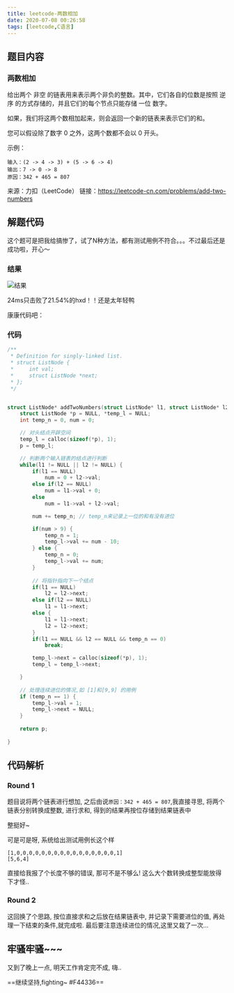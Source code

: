 ```yaml
---
title: leetcode-两数相加
date: 2020-07-08 00:26:58
tags: [leetcode,C语言]
---
```


## 题目内容

### 两数相加
给出两个 非空 的链表用来表示两个非负的整数。其中，它们各自的位数是按照 逆序 的方式存储的，并且它们的每个节点只能存储 一位 数字。

如果，我们将这两个数相加起来，则会返回一个新的链表来表示它们的和。

您可以假设除了数字 0 之外，这两个数都不会以 0 开头。

示例：
```
输入：(2 -> 4 -> 3) + (5 -> 6 -> 4)
输出：7 -> 0 -> 8
原因：342 + 465 = 807
```

来源：力扣（LeetCode）
链接：https://leetcode-cn.com/problems/add-two-numbers

## 解题代码
这个题可是把我给搞惨了，试了N种方法，都有测试用例不符合。。。不过最后还是成功啦，开心～

### 结果
![结果](https://cdn.jsdelivr.net/gh/Creeper-boom/cdn/img/markdown/add_two_num_res.png)

24ms只击败了21.54%的hxd！！还是太年轻鸭

康康代码吧：

### 代码

``` c
/**
 * Definition for singly-linked list.
 * struct ListNode {
 *     int val;
 *     struct ListNode *next;
 * };
 */


struct ListNode* addTwoNumbers(struct ListNode* l1, struct ListNode* l2){
    struct ListNode *p = NULL, *temp_l = NULL;
    int temp_n = 0, num = 0;

	// 对头结点开辟空间
    temp_l = calloc(sizeof(*p), 1);
    p = temp_l;

	// 判断两个输入链表的结点进行判断
    while(l1 != NULL || l2 != NULL) {
        if(l1 == NULL)
            num = 0 + l2->val;
        else if(l2 == NULL)
            num = l1->val + 0;
        else
            num = l1->val + l2->val;

        num += temp_n; // temp_n来记录上一位的和有没有进位

        if(num > 9) {
            temp_n = 1;
            temp_l->val += num - 10;
        } else {
            temp_n = 0;
            temp_l->val += num;
        }
		
		// 将指针指向下一个结点
        if(l1 == NULL)
            l2 = l2->next;
        else if(l2 == NULL)
            l1 = l1->next;
        else {
            l1 = l1->next;
            l2 = l2->next;
        }
        if(l1 == NULL && l2 == NULL && temp_n == 0)
            break;

        temp_l->next = calloc(sizeof(*p), 1);
        temp_l = temp_l->next;

    }
	
	// 处理连续进位的情况,如 [1]和[9,9] 的用例
    if (temp_n == 1) {
        temp_l->val = 1;
        temp_l->next = NULL;
    }
	
    return p;
    
}
```

## 代码解析

### Round 1

题目说将两个链表进行想加, 之后由说`原因：342 + 465 = 807`,我直接寻思, 将两个链表分别转换成整数, 进行求和, 得到的结果再按位存储到结果链表中

整挺好~

可是可是呀, 系统给出测试用例长这个样
```
[1,0,0,0,0,0,0,0,0,0,0,0,0,0,0,0,0,1]
[5,6,4]
```

直接给我报了个长度不够的错误, 那可不是不够么! 这么大个数转换成整型能放得下才怪..

### Round 2

这回换了个思路, 按位直接求和之后放在结果链表中, 并记录下需要进位的值, 再处理一下结束的条件,就完成啦. 最后要注意连续进位的情况,这里又栽了一次...

## 牢骚牢骚~~~
又到了晚上一点, 明天工作肯定完不成, 嗨..

==继续坚持,fighting~ #F44336==